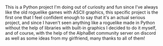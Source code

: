   This is a Python project I'm doing out of curiosity and fun since I've always like the old roguelike games with ASCII graphics, this specific project is the first one that I feel confident enough to say that it's an actual serious project, and since I haven't seen anything like a roguelike made in Python without the help of libraries with built-in graphics I decided to do it myself, and of course, with the help of the AlphaBet community server on discord as well as some ideas from my girlfriend, many thanks to all of them!
